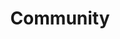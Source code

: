 ---
pid: ch118
title: Community
location_transcription: Myers recreation center 58th Kingsessing Ave
coordinates: "[-75.227808, 39.93465]"
zipcode: '19133'
gen_neighborhood: North Philadelphia
neighborhood: Fairhill,North Philadelphia
outside_phl: 
age: '29'
age_range: 20-29
instagram: 
image_file_name: ch_118.jpg
proposal_transcription: All Different types of kids playing in a Fountain & Having
  fun
topic: Unity,Youth
topic_summary: 0, 0
type: Other No Form
keywords_other: 
credit: Leighdy Morris
image_labels: 
twitter: 
facebook: 
permalink: "/monuments/ch118/"
layout: item-page
---